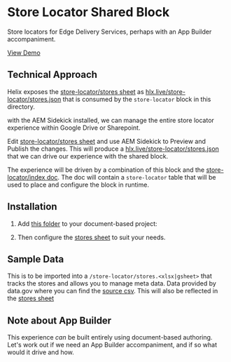 # Store Locator Shared Block

Store locators for Edge Delivery Services, perhaps with an App Builder accompaniment.

[View Demo](https://locator--showcase-evergreen-commerce-storefront--blueacorninc.hlx.page/store-locator/)

## Technical Approach

Helix exposes the [store-locator/stores sheet](https://docs.google.com/spreadsheets/d/1zk2k46zqc73RS_NhzvkxTmgPbSRN0Vsunjla-tzUAyw/edit?gid=1909637118#gid=1909637118) as [hlx.live/store-locator/stores.json](https://main--showcase-evergreen-commerce-storefront--blueacorninc.hlx.live/store-locator/stores.json) that is consumed by the `store-locator` block in this directory.

with the AEM Sidekick installed, we can manage the entire store locator experience within Google Drive or Sharepoint. 

Edit [store-locator/stores sheet](https://docs.google.com/spreadsheets/d/1zk2k46zqc73RS_NhzvkxTmgPbSRN0Vsunjla-tzUAyw/edit?gid=1909637118#gid=1909637118) and use AEM Sidekick to Preview and Publish the changes. This will produce a [hlx.live/store-locator/stores.json](https://main--showcase-evergreen-commerce-storefront--blueacorninc.hlx.live/store-locator/stores.json) that we can drive our experience with the shared block.

The experience will be driven by a combination of this block and the [store-locator/index doc](https://docs.google.com/document/d/1PPViXzysO9FdQouEtEPp1pmww1NrJScWgIy0KxmKsPQ/edit?tab=t.0#heading=h.nbh8hvrzlmhd). The doc will contain a `store-locator` table that will be used to place and configure the block in runtime. 

## Installation

1. Add [this folder](https://drive.google.com/drive/u/0/folders/1jaCzCSbFBAAQPr0816HJuUqfMMGRcRiK) to your document-based project:

2. Then configure the [stores sheet](https://docs.google.com/spreadsheets/d/1zk2k46zqc73RS_NhzvkxTmgPbSRN0Vsunjla-tzUAyw/edit?gid=1909637118#gid=1909637118) to suit your needs. 


## Sample Data

This is to be imported into a `/store-locator/stores.<xlsx|gsheet>` that tracks the stores and allows you to manage meta data. Data provided by data.gov where you can find the [source csv](https://opendata.dc.gov/api/download/v1/items/1d7c9d0e3aac49c1aa88d377a3bae430/csv?layers=4). This will also be reflected in the [stores sheet](https://docs.google.com/spreadsheets/d/1zk2k46zqc73RS_NhzvkxTmgPbSRN0Vsunjla-tzUAyw/edit?gid=1909637118#gid=1909637118)


## Note about App Builder

This experience _can_ be built entirely using document-based authoring. Let's work out if we need an App Builder accompaniment, and if so what would it drive and how.